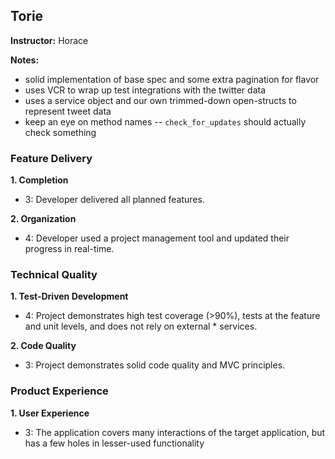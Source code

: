 ## Torie

**Instructor:** Horace

**Notes:**

* solid implementation of base spec and some extra pagination for flavor
* uses VCR to wrap up test integrations with the twitter data
* uses a service object and our own trimmed-down open-structs to represent
tweet data
* keep an eye on method names -- `check_for_updates` should actually check something

### Feature Delivery

**1. Completion**

* 3: Developer delivered all planned features.

**2. Organization**

* 4: Developer used a project management tool and updated their progress in real-time.

### Technical Quality

**1. Test-Driven Development**

* 4: Project demonstrates high test coverage (>90%), tests at the feature and unit levels, and does not rely on external * services.

**2. Code Quality**

* 3: Project demonstrates solid code quality and MVC principles.

### Product Experience

**1. User Experience**

* 3: The application covers many interactions of the target application, but has a few holes in lesser-used functionality
